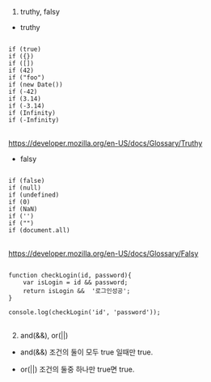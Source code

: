 1. truthy, falsy
- truthy

<pre>
<code>
if (true)
if ({})
if ([])
if (42)
if ("foo")
if (new Date())
if (-42)
if (3.14)
if (-3.14)
if (Infinity)
if (-Infinity)
</code>
</pre>

https://developer.mozilla.org/en-US/docs/Glossary/Truthy

- falsy
<pre>
<code>
if (false)
if (null)
if (undefined)
if (0)
if (NaN)
if ('')
if ("")
if (document.all)
</code>
</pre>

https://developer.mozilla.org/en-US/docs/Glossary/Falsy

<pre>
<code>
function checkLogin(id, password){
	var isLogin = id && password;
	return isLogin &&  '로그인성공';
}

console.log(checkLogin('id', 'password'));
</code>
</pre>


2. and(&&), or(||)
- and(&&)
조건의 둘이 모두 true 일때만 true.

- or(||)
조건의 둘중 하나만 true면 true.

